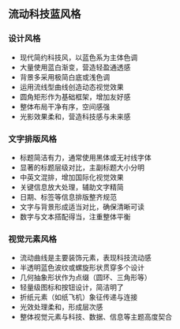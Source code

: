 ## 流动科技蓝风格

### 设计风格

- 现代简约科技风，以蓝色系为主体色调
- 大量使用蓝白渐变，营造轻盈通透感
- 背景多采用极简白底或浅色调
- 运用流线型曲线创造动态视觉效果
- 圆角矩形作为基础框架，增加友好感
- 整体布局干净有序，空间感强
- 光影效果柔和，营造科技感与未来感

### 文字排版风格

- 标题简洁有力，通常使用黑体或无衬线字体
- 显著的标题层级对比，主副标题大小分明
- 中英文混排，增加国际化视觉效果
- 关键信息放大处理，辅助文字精简
- 日期、标签等信息排版整齐规范
- 文字与背景形成适当对比，确保清晰可读
- 数字与文本搭配得当，注重整体平衡

### 视觉元素风格

- 流动曲线是主要装饰元素，表现科技流动感
- 半透明蓝色波纹或螺旋形状贯穿多个设计
- 几何抽象形状作为点缀（圆环、三角形等）
- 轻量级图标和按钮设计，简洁明了
- 折纸元素（如纸飞机）象征传递与连接
- 光效处理柔和，形成层次感
- 整体视觉元素与科技、数据、信息等主题高度契合